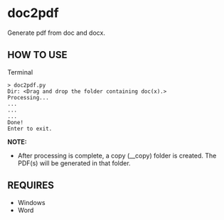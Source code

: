 # doc2pdf
Generate pdf from doc and docx.

## HOW TO USE

Terminal

```
> doc2pdf.py
Dir: <Drag and drop the folder containing doc(x).>
Processing...
...
...
...
Done!
Enter to exit.
```

**NOTE:**

- After processing is complete, a copy (\_\_copy) folder is created. The PDF(s) will be generated in that folder.

## REQUIRES

- Windows
- Word
